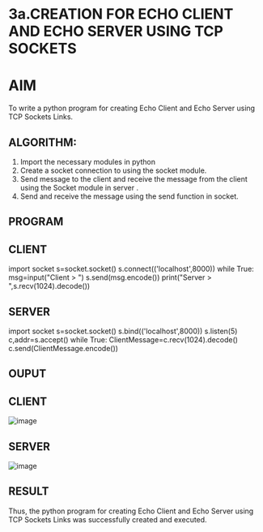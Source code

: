 # 3a.CREATION FOR ECHO CLIENT AND ECHO SERVER USING TCP SOCKETS
# AIM
To write a python program for creating Echo Client and Echo Server using TCP
Sockets Links.
## ALGORITHM:
1. Import the necessary modules in python
2. Create a socket connection to using the socket module.
3. Send message to the client and receive the message from the client using the Socket module in
 server .
4. Send and receive the message using the send function in socket.
## PROGRAM
## CLIENT
import socket
s=socket.socket()
s.connect(('localhost',8000))
while True:
 msg=input("Client > ")
 s.send(msg.encode())
 print("Server > ",s.recv(1024).decode())
 ## SERVER
 import socket
s=socket.socket()
s.bind(('localhost',8000))
s.listen(5)
c,addr=s.accept()
while True:
 ClientMessage=c.recv(1024).decode()
 c.send(ClientMessage.encode())
## OUPUT
## CLIENT
![image](https://github.com/NaliniG007/3a.Sockets_Creation_for_Echo_Client_and_Echo_Server/assets/148514638/8b9c865e-d1bf-4ca8-8ec5-b99db5cd5e38)
## SERVER
![image](https://github.com/NaliniG007/3a.Sockets_Creation_for_Echo_Client_and_Echo_Server/assets/148514638/fc866908-7644-40dd-b340-7e997906bed0)

## RESULT
Thus, the python program for creating Echo Client and Echo Server using TCP Sockets Links 
was successfully created and executed.

